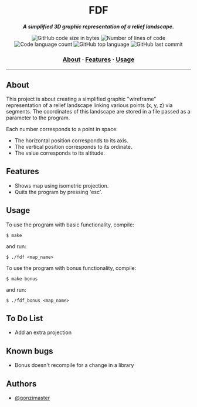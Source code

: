 <h1 align="center">
	FDF
</h1>

<p align="center">
	<b><i>A simplified 3D graphic representation of a relief landscape.</i></b><br>
</p>
<p align="center">
	<img alt="GitHub code size in bytes" src="https://img.shields.io/github/languages/code-size/gonzimaster/fdf?color=lightblue" />
	<img alt="Number of lines of code" src="https://img.shields.io/tokei/lines/github/gonzimaster/fdf?color=critical" />
	<img alt="Code language count" src="https://img.shields.io/github/languages/count/gonzimaster/fdf?color=yellow" />
	<img alt="GitHub top language" src="https://img.shields.io/github/languages/top/gonzimaster/fdf?color=blue" />
	<img alt="GitHub last commit" src="https://img.shields.io/github/last-commit/gonzimaster/fdf?color=green" />
</p>

<h3 align="center">
	<a href="#about">About</a>
	<span> · </span>
	<a href="#features">Features</a>
	<span> · </span>
	<a href="#usage">Usage</a>
</h3>

---

## About

This project is about creating a simplified graphic "wireframe"
representation of a relief landscape linking various points (x, y, z) via
segments. The coordinates of this landscape are stored in a file passed as
a parameter to the program.

Each number corresponds to a point in space:
- The horizontal position corresponds to its axis.
- The vertical position corresponds to its ordinate.
- The value corresponds to its altitude.

## Features

- Shows map using isometric projection.
- Quits the program by pressing 'esc'.

## Usage

To use the program with basic functionality, compile:

```shell
$ make
```

and run:

```shell
$ ./fdf <map_name>
```
To use the program with bonus functionality, compile:

```shell
$ make bonus
```

and run:

```shell
$ ./fdf_bonus <map_name>
```
## To Do List

- Add an extra projection

## Known bugs
- Bonus doesn't recompile for a change in a library
## Authors

- [@gonzimaster](https://www.github.com/gonzimaster)

